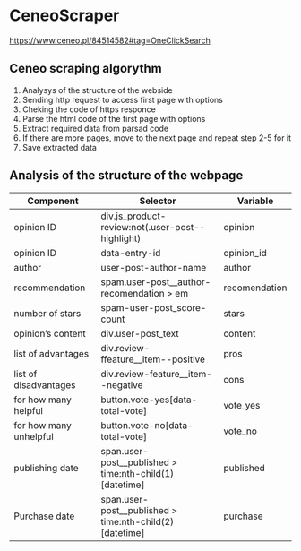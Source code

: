 # CeneoScraper
https://www.ceneo.pl/84514582#tag=OneClickSearch
## Ceneo scraping algorythm
1. Analysys of the structure of the webside
2. Sending http request to access first page with options
3. Cheking the code of https responce
4. Parse the html code of the first page with options
5. Extract required data from parsad code
6. If there are more pages, move to the next page and repeat step 2-5 for it
7. Save extracted data

## Analysis of the structure of the webpage
|Component|Selector|Variable|
|---------|--------|--------|
|opinion ID|div.js_product-review:not(.user-post--highlight)|opinion|
|opinion ID|data-entry-id|opinion_id|
|author|user-post-author-name|author|
|recommendation|spam.user-post__author-recomendation > em|recomendation|
|number of stars|spam-user-post_score-count|stars|
|opinion’s content|div.user-post_text|content|
|list of advantages|div.review-ffeature__item--positive|pros|
|list of disadvantages|div.review-feature__item--negative|cons|
|for how many helpful|button.vote-yes[data-total-vote]|vote_yes|
|for how many unhelpful|button.vote-no[data-total-vote]|vote_no|
|publishing date|span.user-post__published > time:nth-child(1)[datetime]|published|
|Purchase date|span.user-post__published > time:nth-child(2)[datetime]|purchase|